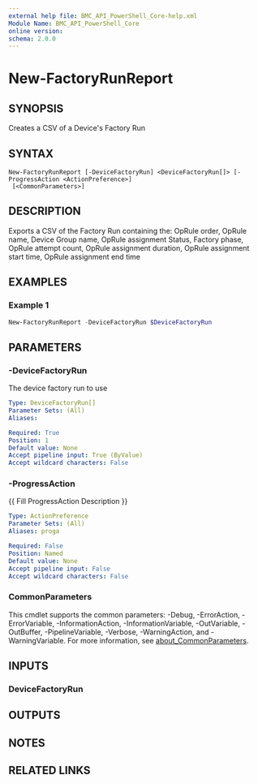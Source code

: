 ```yaml
---
external help file: BMC_API_PowerShell_Core-help.xml
Module Name: BMC_API_PowerShell_Core
online version:
schema: 2.0.0
---
```


# New-FactoryRunReport

## SYNOPSIS

Creates a CSV of a Device's Factory Run

## SYNTAX

```text
New-FactoryRunReport [-DeviceFactoryRun] <DeviceFactoryRun[]> [-ProgressAction <ActionPreference>]
 [<CommonParameters>]
```

## DESCRIPTION

Exports a CSV of the Factory Run containing the:
OpRule order, OpRule name, Device Group name, OpRule assignment Status, Factory phase, OpRule attempt count, OpRule assignment duration, OpRule assignment start time, OpRule assignment end time

## EXAMPLES

### Example 1

```PowerShell
New-FactoryRunReport -DeviceFactoryRun $DeviceFactoryRun
```

## PARAMETERS

### -DeviceFactoryRun

The device factory run to use

```yaml
Type: DeviceFactoryRun[]
Parameter Sets: (All)
Aliases:

Required: True
Position: 1
Default value: None
Accept pipeline input: True (ByValue)
Accept wildcard characters: False
```

### -ProgressAction

{{ Fill ProgressAction Description }}

```yaml
Type: ActionPreference
Parameter Sets: (All)
Aliases: proga

Required: False
Position: Named
Default value: None
Accept pipeline input: False
Accept wildcard characters: False
```

### CommonParameters

This cmdlet supports the common parameters: -Debug, -ErrorAction, -ErrorVariable, -InformationAction, -InformationVariable, -OutVariable, -OutBuffer, -PipelineVariable, -Verbose, -WarningAction, and -WarningVariable. For more information, see [about_CommonParameters](http://go.microsoft.com/fwlink/?LinkID=113216).

## INPUTS

### DeviceFactoryRun

## OUTPUTS

## NOTES

## RELATED LINKS
